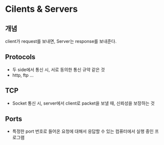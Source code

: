 # Cilents & Servers

## 개념

client가 request를 보내면, Server는 response를 보내준다.

## Protocols

- 두 side에서 통신 시, 서로 동의한 통신 규약 같은 것
- http, ftp ...

## TCP

- Socket 통신 시, server에서 client로 packet을 보낼 때, 신뢰성을 보장하는 것

## Ports

- 특정한 port 번호로 들어온 요청에 대해서 응답할 수 있는 컴퓨터에서 실행 중인 프로그램
